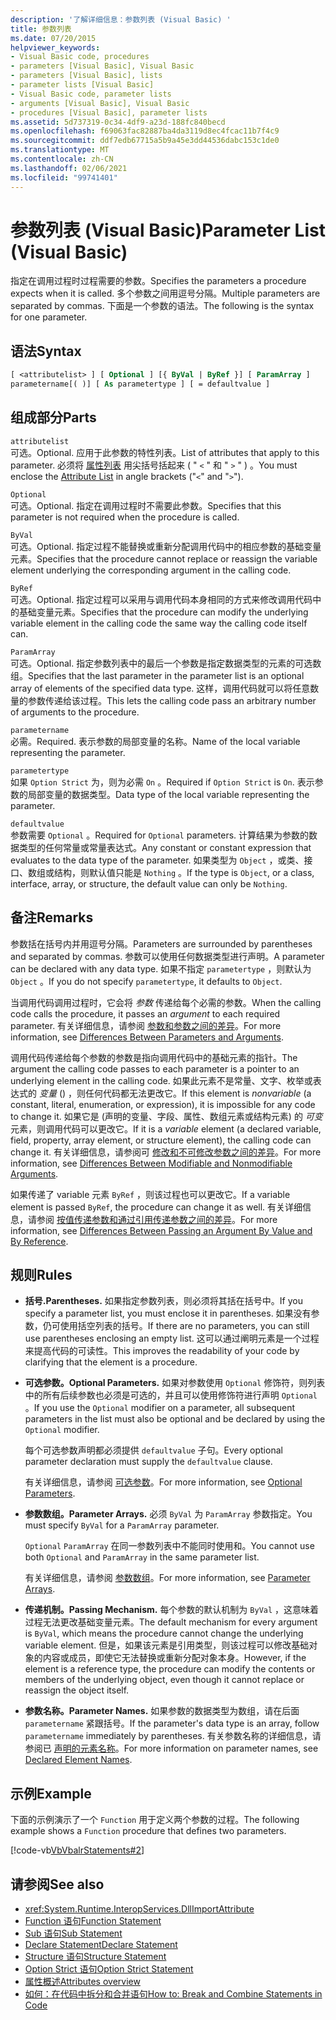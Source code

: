 ```yaml
---
description: '了解详细信息：参数列表 (Visual Basic) '
title: 参数列表
ms.date: 07/20/2015
helpviewer_keywords:
- Visual Basic code, procedures
- parameters [Visual Basic], Visual Basic
- parameters [Visual Basic], lists
- parameter lists [Visual Basic]
- Visual Basic code, parameter lists
- arguments [Visual Basic], Visual Basic
- procedures [Visual Basic], parameter lists
ms.assetid: 5d737319-0c34-4df9-a23d-188fc840becd
ms.openlocfilehash: f69063fac82887ba4da3119d8ec4fcac11b7f4c9
ms.sourcegitcommit: ddf7edb67715a5b9a45e3dd44536dabc153c1de0
ms.translationtype: MT
ms.contentlocale: zh-CN
ms.lasthandoff: 02/06/2021
ms.locfileid: "99741401"
---
```

# <a name="parameter-list-visual-basic"></a><span data-ttu-id="59bf5-103">参数列表 (Visual Basic)</span><span class="sxs-lookup"><span data-stu-id="59bf5-103">Parameter List (Visual Basic)</span></span>

<span data-ttu-id="59bf5-104">指定在调用过程时过程需要的参数。</span><span class="sxs-lookup"><span data-stu-id="59bf5-104">Specifies the parameters a procedure expects when it is called.</span></span> <span data-ttu-id="59bf5-105">多个参数之间用逗号分隔。</span><span class="sxs-lookup"><span data-stu-id="59bf5-105">Multiple parameters are separated by commas.</span></span> <span data-ttu-id="59bf5-106">下面是一个参数的语法。</span><span class="sxs-lookup"><span data-stu-id="59bf5-106">The following is the syntax for one parameter.</span></span>

## <a name="syntax"></a><span data-ttu-id="59bf5-107">语法</span><span class="sxs-lookup"><span data-stu-id="59bf5-107">Syntax</span></span>

```vb
[ <attributelist> ] [ Optional ] [{ ByVal | ByRef }] [ ParamArray ]
parametername[( )] [ As parametertype ] [ = defaultvalue ]
```

## <a name="parts"></a><span data-ttu-id="59bf5-108">组成部分</span><span class="sxs-lookup"><span data-stu-id="59bf5-108">Parts</span></span>

`attributelist`  
<span data-ttu-id="59bf5-109">可选。</span><span class="sxs-lookup"><span data-stu-id="59bf5-109">Optional.</span></span> <span data-ttu-id="59bf5-110">应用于此参数的特性列表。</span><span class="sxs-lookup"><span data-stu-id="59bf5-110">List of attributes that apply to this parameter.</span></span> <span data-ttu-id="59bf5-111">必须将 [属性列表](attribute-list.md) 用尖括号括起来 ( " `<` " 和 " `>` " ) 。</span><span class="sxs-lookup"><span data-stu-id="59bf5-111">You must enclose the [Attribute List](attribute-list.md) in angle brackets ("`<`" and "`>`").</span></span>

`Optional`  
<span data-ttu-id="59bf5-112">可选。</span><span class="sxs-lookup"><span data-stu-id="59bf5-112">Optional.</span></span> <span data-ttu-id="59bf5-113">指定在调用过程时不需要此参数。</span><span class="sxs-lookup"><span data-stu-id="59bf5-113">Specifies that this parameter is not required when the procedure is called.</span></span>

`ByVal`  
<span data-ttu-id="59bf5-114">可选。</span><span class="sxs-lookup"><span data-stu-id="59bf5-114">Optional.</span></span> <span data-ttu-id="59bf5-115">指定过程不能替换或重新分配调用代码中的相应参数的基础变量元素。</span><span class="sxs-lookup"><span data-stu-id="59bf5-115">Specifies that the procedure cannot replace or reassign the variable element underlying the corresponding argument in the calling code.</span></span>

`ByRef`  
<span data-ttu-id="59bf5-116">可选。</span><span class="sxs-lookup"><span data-stu-id="59bf5-116">Optional.</span></span> <span data-ttu-id="59bf5-117">指定过程可以采用与调用代码本身相同的方式来修改调用代码中的基础变量元素。</span><span class="sxs-lookup"><span data-stu-id="59bf5-117">Specifies that the procedure can modify the underlying variable element in the calling code the same way the calling code itself can.</span></span>

`ParamArray`  
<span data-ttu-id="59bf5-118">可选。</span><span class="sxs-lookup"><span data-stu-id="59bf5-118">Optional.</span></span> <span data-ttu-id="59bf5-119">指定参数列表中的最后一个参数是指定数据类型的元素的可选数组。</span><span class="sxs-lookup"><span data-stu-id="59bf5-119">Specifies that the last parameter in the parameter list is an optional array of elements of the specified data type.</span></span> <span data-ttu-id="59bf5-120">这样，调用代码就可以将任意数量的参数传递给该过程。</span><span class="sxs-lookup"><span data-stu-id="59bf5-120">This lets the calling code pass an arbitrary number of arguments to the procedure.</span></span>

`parametername`  
<span data-ttu-id="59bf5-121">必需。</span><span class="sxs-lookup"><span data-stu-id="59bf5-121">Required.</span></span> <span data-ttu-id="59bf5-122">表示参数的局部变量的名称。</span><span class="sxs-lookup"><span data-stu-id="59bf5-122">Name of the local variable representing the parameter.</span></span>

`parametertype`  
<span data-ttu-id="59bf5-123">如果 `Option Strict` 为，则为必需 `On` 。</span><span class="sxs-lookup"><span data-stu-id="59bf5-123">Required if `Option Strict` is `On`.</span></span> <span data-ttu-id="59bf5-124">表示参数的局部变量的数据类型。</span><span class="sxs-lookup"><span data-stu-id="59bf5-124">Data type of the local variable representing the parameter.</span></span>

`defaultvalue`  
<span data-ttu-id="59bf5-125">参数需要 `Optional` 。</span><span class="sxs-lookup"><span data-stu-id="59bf5-125">Required for `Optional` parameters.</span></span> <span data-ttu-id="59bf5-126">计算结果为参数的数据类型的任何常量或常量表达式。</span><span class="sxs-lookup"><span data-stu-id="59bf5-126">Any constant or constant expression that evaluates to the data type of the parameter.</span></span> <span data-ttu-id="59bf5-127">如果类型为 `Object` ，或类、接口、数组或结构，则默认值只能是 `Nothing` 。</span><span class="sxs-lookup"><span data-stu-id="59bf5-127">If the type is `Object`, or a class, interface, array, or structure, the default value can only be `Nothing`.</span></span>

## <a name="remarks"></a><span data-ttu-id="59bf5-128">备注</span><span class="sxs-lookup"><span data-stu-id="59bf5-128">Remarks</span></span>

<span data-ttu-id="59bf5-129">参数括在括号内并用逗号分隔。</span><span class="sxs-lookup"><span data-stu-id="59bf5-129">Parameters are surrounded by parentheses and separated by commas.</span></span> <span data-ttu-id="59bf5-130">参数可以使用任何数据类型进行声明。</span><span class="sxs-lookup"><span data-stu-id="59bf5-130">A parameter can be declared with any data type.</span></span> <span data-ttu-id="59bf5-131">如果不指定 `parametertype` ，则默认为 `Object` 。</span><span class="sxs-lookup"><span data-stu-id="59bf5-131">If you do not specify `parametertype`, it defaults to `Object`.</span></span>

<span data-ttu-id="59bf5-132">当调用代码调用过程时，它会将 *参数* 传递给每个必需的参数。</span><span class="sxs-lookup"><span data-stu-id="59bf5-132">When the calling code calls the procedure, it passes an *argument* to each required parameter.</span></span> <span data-ttu-id="59bf5-133">有关详细信息，请参阅 [参数和参数之间的差异](../../programming-guide/language-features/procedures/differences-between-parameters-and-arguments.md)。</span><span class="sxs-lookup"><span data-stu-id="59bf5-133">For more information, see [Differences Between Parameters and Arguments](../../programming-guide/language-features/procedures/differences-between-parameters-and-arguments.md).</span></span>

<span data-ttu-id="59bf5-134">调用代码传递给每个参数的参数是指向调用代码中的基础元素的指针。</span><span class="sxs-lookup"><span data-stu-id="59bf5-134">The argument the calling code passes to each parameter is a pointer to an underlying element in the calling code.</span></span> <span data-ttu-id="59bf5-135">如果此元素不是常量、文字、枚举或表达式的 *变量* () ，则任何代码都无法更改它。</span><span class="sxs-lookup"><span data-stu-id="59bf5-135">If this element is *nonvariable* (a constant, literal, enumeration, or expression), it is impossible for any code to change it.</span></span> <span data-ttu-id="59bf5-136">如果它是 (声明的变量、字段、属性、数组元素或结构元素) 的 *可变* 元素，则调用代码可以更改它。</span><span class="sxs-lookup"><span data-stu-id="59bf5-136">If it is a *variable* element (a declared variable, field, property, array element, or structure element), the calling code can change it.</span></span> <span data-ttu-id="59bf5-137">有关详细信息，请参阅可 [修改和不可修改参数之间的差异](../../programming-guide/language-features/procedures/differences-between-modifiable-and-nonmodifiable-arguments.md)。</span><span class="sxs-lookup"><span data-stu-id="59bf5-137">For more information, see [Differences Between Modifiable and Nonmodifiable Arguments](../../programming-guide/language-features/procedures/differences-between-modifiable-and-nonmodifiable-arguments.md).</span></span>

<span data-ttu-id="59bf5-138">如果传递了 variable 元素 `ByRef` ，则该过程也可以更改它。</span><span class="sxs-lookup"><span data-stu-id="59bf5-138">If a variable element is passed `ByRef`, the procedure can change it as well.</span></span> <span data-ttu-id="59bf5-139">有关详细信息，请参阅 [按值传递参数和通过引用传递参数之间的差异](../../programming-guide/language-features/procedures/differences-between-passing-an-argument-by-value-and-by-reference.md)。</span><span class="sxs-lookup"><span data-stu-id="59bf5-139">For more information, see [Differences Between Passing an Argument By Value and By Reference](../../programming-guide/language-features/procedures/differences-between-passing-an-argument-by-value-and-by-reference.md).</span></span>

## <a name="rules"></a><span data-ttu-id="59bf5-140">规则</span><span class="sxs-lookup"><span data-stu-id="59bf5-140">Rules</span></span>

- <span data-ttu-id="59bf5-141">**括号.**</span><span class="sxs-lookup"><span data-stu-id="59bf5-141">**Parentheses.**</span></span> <span data-ttu-id="59bf5-142">如果指定参数列表，则必须将其括在括号中。</span><span class="sxs-lookup"><span data-stu-id="59bf5-142">If you specify a parameter list, you must enclose it in parentheses.</span></span> <span data-ttu-id="59bf5-143">如果没有参数，仍可使用括空列表的括号。</span><span class="sxs-lookup"><span data-stu-id="59bf5-143">If there are no parameters, you can still use parentheses enclosing an empty list.</span></span> <span data-ttu-id="59bf5-144">这可以通过阐明元素是一个过程来提高代码的可读性。</span><span class="sxs-lookup"><span data-stu-id="59bf5-144">This improves the readability of your code by clarifying that the element is a procedure.</span></span>

- <span data-ttu-id="59bf5-145">**可选参数。**</span><span class="sxs-lookup"><span data-stu-id="59bf5-145">**Optional Parameters.**</span></span> <span data-ttu-id="59bf5-146">如果对参数使用 `Optional` 修饰符，则列表中的所有后续参数也必须是可选的，并且可以使用修饰符进行声明 `Optional` 。</span><span class="sxs-lookup"><span data-stu-id="59bf5-146">If you use the `Optional` modifier on a parameter, all subsequent parameters in the list must also be optional and be declared by using the `Optional` modifier.</span></span>

     <span data-ttu-id="59bf5-147">每个可选参数声明都必须提供 `defaultvalue` 子句。</span><span class="sxs-lookup"><span data-stu-id="59bf5-147">Every optional parameter declaration must supply the `defaultvalue` clause.</span></span>

     <span data-ttu-id="59bf5-148">有关详细信息，请参阅 [可选参数](../../programming-guide/language-features/procedures/optional-parameters.md)。</span><span class="sxs-lookup"><span data-stu-id="59bf5-148">For more information, see [Optional Parameters](../../programming-guide/language-features/procedures/optional-parameters.md).</span></span>

- <span data-ttu-id="59bf5-149">**参数数组。**</span><span class="sxs-lookup"><span data-stu-id="59bf5-149">**Parameter Arrays.**</span></span> <span data-ttu-id="59bf5-150">必须 `ByVal` 为 `ParamArray` 参数指定。</span><span class="sxs-lookup"><span data-stu-id="59bf5-150">You must specify `ByVal` for a `ParamArray` parameter.</span></span>

     <span data-ttu-id="59bf5-151">`Optional` `ParamArray` 在同一参数列表中不能同时使用和。</span><span class="sxs-lookup"><span data-stu-id="59bf5-151">You cannot use both `Optional` and `ParamArray` in the same parameter list.</span></span>

     <span data-ttu-id="59bf5-152">有关详细信息，请参阅 [参数数组](../../programming-guide/language-features/procedures/parameter-arrays.md)。</span><span class="sxs-lookup"><span data-stu-id="59bf5-152">For more information, see [Parameter Arrays](../../programming-guide/language-features/procedures/parameter-arrays.md).</span></span>

- <span data-ttu-id="59bf5-153">**传递机制。**</span><span class="sxs-lookup"><span data-stu-id="59bf5-153">**Passing Mechanism.**</span></span> <span data-ttu-id="59bf5-154">每个参数的默认机制为 `ByVal` ，这意味着过程无法更改基础变量元素。</span><span class="sxs-lookup"><span data-stu-id="59bf5-154">The default mechanism for every argument is `ByVal`, which means the procedure cannot change the underlying variable element.</span></span> <span data-ttu-id="59bf5-155">但是，如果该元素是引用类型，则该过程可以修改基础对象的内容或成员，即使它无法替换或重新分配对象本身。</span><span class="sxs-lookup"><span data-stu-id="59bf5-155">However, if the element is a reference type, the procedure can modify the contents or members of the underlying object, even though it cannot replace or reassign the object itself.</span></span>

- <span data-ttu-id="59bf5-156">**参数名称。**</span><span class="sxs-lookup"><span data-stu-id="59bf5-156">**Parameter Names.**</span></span> <span data-ttu-id="59bf5-157">如果参数的数据类型为数组，请在后面 `parametername` 紧跟括号。</span><span class="sxs-lookup"><span data-stu-id="59bf5-157">If the parameter's data type is an array, follow `parametername` immediately by parentheses.</span></span> <span data-ttu-id="59bf5-158">有关参数名称的详细信息，请参阅已 [声明的元素名称](../../programming-guide/language-features/declared-elements/declared-element-names.md)。</span><span class="sxs-lookup"><span data-stu-id="59bf5-158">For more information on parameter names, see [Declared Element Names](../../programming-guide/language-features/declared-elements/declared-element-names.md).</span></span>

## <a name="example"></a><span data-ttu-id="59bf5-159">示例</span><span class="sxs-lookup"><span data-stu-id="59bf5-159">Example</span></span>

<span data-ttu-id="59bf5-160">下面的示例演示了一个 `Function` 用于定义两个参数的过程。</span><span class="sxs-lookup"><span data-stu-id="59bf5-160">The following example shows a `Function` procedure that defines two parameters.</span></span>

[!code-vb[VbVbalrStatements#2](~/samples/snippets/visualbasic/VS_Snippets_VBCSharp/VbVbalrStatements/VB/Class1.vb#2)]

## <a name="see-also"></a><span data-ttu-id="59bf5-161">请参阅</span><span class="sxs-lookup"><span data-stu-id="59bf5-161">See also</span></span>

- <xref:System.Runtime.InteropServices.DllImportAttribute>
- [<span data-ttu-id="59bf5-162">Function 语句</span><span class="sxs-lookup"><span data-stu-id="59bf5-162">Function Statement</span></span>](function-statement.md)
- [<span data-ttu-id="59bf5-163">Sub 语句</span><span class="sxs-lookup"><span data-stu-id="59bf5-163">Sub Statement</span></span>](sub-statement.md)
- [<span data-ttu-id="59bf5-164">Declare Statement</span><span class="sxs-lookup"><span data-stu-id="59bf5-164">Declare Statement</span></span>](declare-statement.md)
- [<span data-ttu-id="59bf5-165">Structure 语句</span><span class="sxs-lookup"><span data-stu-id="59bf5-165">Structure Statement</span></span>](structure-statement.md)
- [<span data-ttu-id="59bf5-166">Option Strict 语句</span><span class="sxs-lookup"><span data-stu-id="59bf5-166">Option Strict Statement</span></span>](option-strict-statement.md)
- [<span data-ttu-id="59bf5-167">属性概述</span><span class="sxs-lookup"><span data-stu-id="59bf5-167">Attributes overview</span></span>](../../programming-guide/concepts/attributes/index.md)
- [<span data-ttu-id="59bf5-168">如何：在代码中拆分和合并语句</span><span class="sxs-lookup"><span data-stu-id="59bf5-168">How to: Break and Combine Statements in Code</span></span>](../../programming-guide/program-structure/how-to-break-and-combine-statements-in-code.md)

